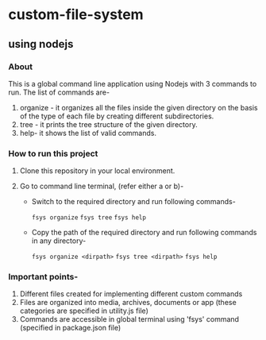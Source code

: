 # custom-file-system
## using nodejs

### About
This is a global command line application using Nodejs with 3 commands to run.
The list of commands are-
1. organize - it organizes all the files inside the given directory on the basis of the type of each file by creating different subdirectories.
2. tree - it prints the tree structure of the given directory.
3. help- it shows the list of valid commands.


### How to run this project
1. Clone this repository in your local environment.
2. Go to command line terminal, (refer either a or b)- 

    * Switch to the required directory and run following commands-
        
        `fsys organize`
        `fsys tree`
        `fsys help`
        
    * Copy the path of the required directory and run following commands in any directory-
        
        `fsys organize <dirpath>`
        `fsys tree <dirpath>`
        `fsys help`
        


### Important points-

1. Different files created for implementing different custom commands
2. Files are organized into media, archives, documents or app (these categories are specified in utility.js file)
3. Commands are accessible in global terminal using 'fsys' command (specified in package.json file)
